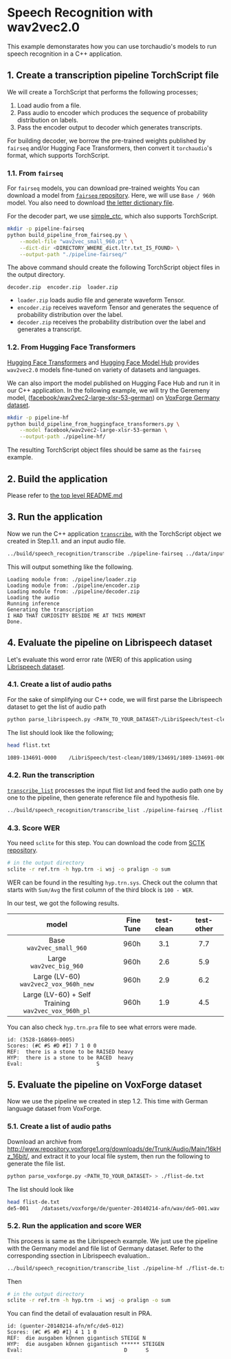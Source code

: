# Speech Recognition with wav2vec2.0

This example demonstarates how you can use torchaudio's models to run speech recognition in a C++ application.

## 1. Create a transcription pipeline TorchScript file

We will create a TorchScript that performs the following processes;

1. Load audio from a file.
1. Pass audio to encoder which produces the sequence of probability distribution on labels.
1. Pass the encoder output to decoder which generates transcripts.

For building decoder, we borrow the pre-trained weights published by `fairseq` and/or Hugging Face Transformers, then convert it `torchaudio`'s format, which supports TorchScript.

### 1.1. From `fairseq`

For `fairseq` models, you can download pre-trained weights
You can download a model from [`fairseq` repository](https://github.com/pytorch/fairseq/tree/main/examples/wav2vec). Here, we will use `Base / 960h` model. You also need to download [the letter dictionary file](https://github.com/pytorch/fairseq/tree/main/examples/wav2vec#evaluating-a-ctc-model).

For the decoder part, we use [simple_ctc](https://github.com/mthrok/ctcdecode), which also supports TorchScript.

```bash
mkdir -p pipeline-fairseq
python build_pipeline_from_fairseq.py \
    --model-file "wav2vec_small_960.pt" \
    --dict-dir <DIRECTORY_WHERE_dict.ltr.txt_IS_FOUND> \
    --output-path "./pipeline-fairseq/"
```

The above command should create the following TorchScript object files in the output directory.

```
decoder.zip  encoder.zip  loader.zip
```

* `loader.zip` loads audio file and generate waveform Tensor.
* `encoder.zip` receives waveform Tensor and generates the sequence of probability distribution over the label.
* `decoder.zip` receives the probability distribution over the label and generates a transcript.

### 1.2. From Hugging Face Transformers


[Hugging Face Transformers](https://huggingface.co/transformers/index.html) and [Hugging Face Model Hub](https://huggingface.co/models) provides `wav2vec2.0` models fine-tuned on variety of datasets and languages.

We can also import the model published on Hugging Face Hub and run it in our C++ application.
In the following example, we will try the Geremeny model, ([facebook/wav2vec2-large-xlsr-53-german](https://huggingface.co/facebook/wav2vec2-large-xlsr-53-german/tree/main)) on [VoxForge Germany dataset](http://www.voxforge.org/de/downloads).

```bash
mkdir -p pipeline-hf
python build_pipeline_from_huggingface_transformers.py \
    --model facebook/wav2vec2-large-xlsr-53-german \
    --output-path ./pipeline-hf/
```

The resulting TorchScript object files should be same as the `fairseq` example.

## 2. Build the application

Please refer to [the top level README.md](../README.md)

## 3. Run the application

Now we run the C++ application [`transcribe`](./transcribe.cpp), with the TorchScript object we created in Step.1.1. and an input audio file.

```bash
../build/speech_recognition/transcribe ./pipeline-fairseq ../data/input.wav
```

This will output something like the following.

```
Loading module from: ./pipeline/loader.zip
Loading module from: ./pipeline/encoder.zip
Loading module from: ./pipeline/decoder.zip
Loading the audio
Running inference
Generating the transcription
I HAD THAT CURIOSITY BESIDE ME AT THIS MOMENT
Done.
```

## 4. Evaluate the pipeline on Librispeech dataset

Let's evaluate this word error rate (WER) of this application using [Librispeech dataset](https://www.openslr.org/12).

### 4.1. Create a list of audio paths

For the sake of simplifying our C++ code, we will first parse the Librispeech dataset to get the list of audio path

```bash
python parse_librispeech.py <PATH_TO_YOUR_DATASET>/LibriSpeech/test-clean ./flist.txt
```

The list should look like the following;

```bash
head flist.txt

1089-134691-0000    /LibriSpeech/test-clean/1089/134691/1089-134691-0000.flac    HE COULD WAIT NO LONGER
```

### 4.2. Run the transcription

[`transcribe_list`](./transcribe_list.cpp) processes the input flist list and feed the audio path one by one to the pipeline, then generate reference file and hypothesis file.

```bash
../build/speech_recognition/transcribe_list ./pipeline-fairseq ./flist.txt <OUTPUT_DIR>
```

### 4.3. Score WER

You need `sclite` for this step. You can download the code from [SCTK repository](https://github.com/usnistgov/SCTK).

```bash
# in the output directory
sclite -r ref.trn -h hyp.trn -i wsj -o pralign -o sum
```

WER can be found in the resulting `hyp.trn.sys`. Check out the column that starts with `Sum/Avg` the first column of the third block is `100 - WER`.

In our test, we got the following results.

|          model                            | Fine Tune | test-clean | test-other |
|:-----------------------------------------:|----------:|:----------:|:----------:|
| Base<br/>`wav2vec_small_960`              |      960h |        3.1 |        7.7 |
| Large<br/>`wav2vec_big_960`               |      960h |        2.6 |        5.9 |
| Large (LV-60)<br/>`wav2vec2_vox_960h_new` |      960h |        2.9 |        6.2 |
| Large (LV-60) + Self Training<br/>`wav2vec_vox_960h_pl` | 960h | 1.9 |      4.5 |


You can also check `hyp.trn.pra` file to see what errors were made.

```
id: (3528-168669-0005)
Scores: (#C #S #D #I) 7 1 0 0
REF:  there is a stone to be RAISED heavy
HYP:  there is a stone to be RACED  heavy
Eval:                        S
```

## 5. Evaluate the pipeline on VoxForge dataset

Now we use the pipeline we created in step 1.2. This time with German language dataset from VoxForge.

### 5.1. Create a list of audio paths

Download an archive from http://www.repository.voxforge1.org/downloads/de/Trunk/Audio/Main/16kHz_16bit/, and extract it to your local file system, then run the following to generate the file list.

```bash
python parse_voxforge.py <PATH_TO_YOUR_DATASET> > ./flist-de.txt
```

The list should look like

```bash
head flist-de.txt
de5-001    /datasets/voxforge/de/guenter-20140214-afn/wav/de5-001.wav    ES SOLL ETWA FÜNFZIGTAUSEND VERSCHIEDENE SORTEN GEBEN
```

### 5.2. Run the application and score WER

This process is same as the Librispeech example. We just use the pipeline with the Germany model and file list of Germany dataset. Refer to the corresponding ssection in Librispeech evaluation..

```bash
../build/speech_recognition/transcribe_list ./pipeline-hf ./flist-de.txt <OUTPUT_DIR>
```

Then

```bash
# in the output directory
sclite -r ref.trn -h hyp.trn -i wsj -o pralign -o sum
```

You can find the detail of evalauation result in PRA.

```
id: (guenter-20140214-afn/mfc/de5-012)
Scores: (#C #S #D #I) 4 1 1 0
REF:  die ausgaben kÖnnen gigantisch STEIGE N
HYP:  die ausgaben kÖnnen gigantisch ****** STEIGEN
Eval:                                 D      S
```
